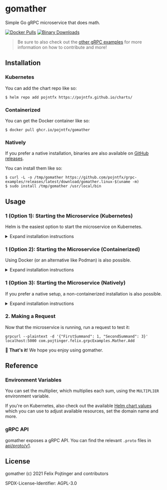 # gomather

Simple Go gRPC microservice that does math.

[![Docker Pulls](https://img.shields.io/docker/pulls/pojntfx/gomather?label=docker%20pulls)](https://hub.docker.com/r/pojntfx/gomather)
[![Binary Downloads](https://img.shields.io/github/downloads/pojntfx/grpc-examples/latest/gomather.linux-x86_64?label=binary%20downloads)](https://github.com/pojntfx/grpc-examples/releases)

> Be sure to also check out the [other gRPC examples](../README.md) for more information on how to contribute and more!

## Installation

### Kubernetes

You can add the chart repo like so:

```shell
$ helm repo add pojntfx https://pojntfx.github.io/charts/
```

### Containerized

You can get the Docker container like so:

```shell
$ docker pull ghcr.io/pojntfx/gomather
```

### Natively

If you prefer a native installation, binaries are also available on [GitHub releases](https://github.com/pojntfx/grpc-examples/releases).

You can install them like so:

```shell
$ curl -L -o /tmp/gomather https://github.com/pojntfx/grpc-examples/releases/latest/download/gomather.linux-$(uname -m)
$ sudo install /tmp/gomather /usr/local/bin
```

## Usage

### 1 (Option 1): Starting the Microservice (Kubernetes)

Helm is the easiest option to start the microservice on Kubernetes.

<details>
  <summary>Expand installation instructions</summary>

Run the following; see the [Reference](#reference) for more configuration parameters:

```shell
$ helm install gomather pojntfx/gomather --set app.multiplier=1
```

The logs are available like so:

```shell
$ kubectl logs gomather
```

  </details>

### 1 (Option 2): Starting the Microservice (Containerized)

Using Docker (or an alternative like Podman) is also possible.

<details>
  <summary>Expand installation instructions</summary>

Run the following; see the [Reference](#reference) for more configuration parameters:

```shell
$ docker run \
    --name gomather \
    -d \
    --restart always \
    -p 5000:5000 \
    -e MULTIPLIER=1 \
    ghcr.io/pojntfx/gomather
```

The logs are available like so:

```shell
$ docker logs gomather
```

  </details>

### 1 (Option 3): Starting the Microservice (Natively)

If you prefer a native setup, a non-containerized installation is also possible.

<details>
  <summary>Expand installation instructions</summary>

First, create a systemd service for it; see the [Reference](#reference) for more configuration parameters::

```shell
$ mkdir -p ~/.config/systemd/user/
$ cat <<EOT >~/.config/systemd/user/gomather.service
[Unit]
Description=gomather

[Service]
Environment="MULTIPLIER=1"
ExecStart=/usr/local/bin/gomather

[Install]
WantedBy=multi-user.target
EOT
```

Finally, reload systemd and enable the service:

```shell
$ systemctl --user daemon-reload
$ systemctl --user enable --now gomather
```

You can get the logs like so:

```shell
$ journalctl --user -u gomather
```

  </details>

### 2. Making a Request

Now that the microservice is running, run a request to test it:

```shell
grpcurl --plaintext -d '{"FirstSummand": 1, "SecondSummand": 3}' localhost:5000 com.pojtinger.felix.grpcExamples.Mather.Add
```

🚀 **That's it**! We hope you enjoy using gomather.

## Reference

### Environment Variables

You can set the multiplier, which multiplies each sum, using the `MULTIPLIER` environment variable.

If you're on Kubernetes, also check out the available [Helm chart values](./charts/gomather/values.yaml) which you can use to adjust available resources, set the domain name and more.

### gRPC API

gomather exposes a gRPC API. You can find the relevant `.proto` files in [api/proto/v1](./api/proto/v1).

## License

gomather (c) 2021 Felix Pojtinger and contributors

SPDX-License-Identifier: AGPL-3.0
